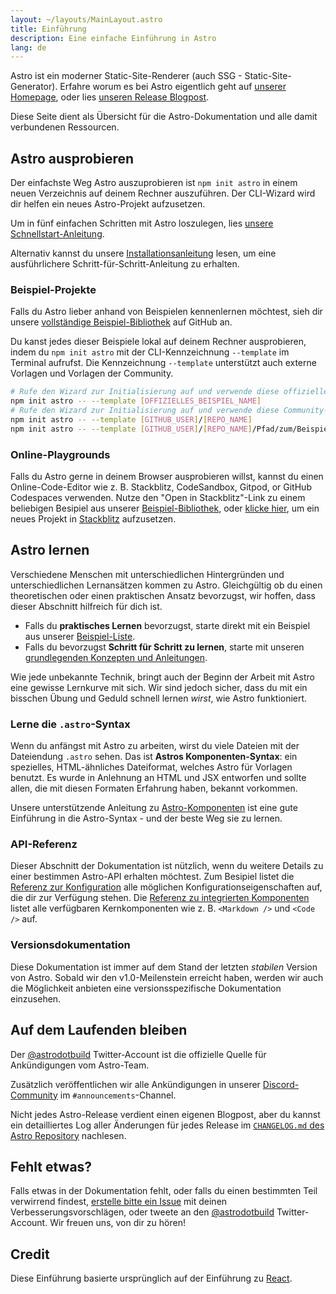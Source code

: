 ```yaml
---
layout: ~/layouts/MainLayout.astro
title: Einführung
description: Eine einfache Einführung in Astro
lang: de
---
```


Astro ist ein moderner Static-Site-Renderer (auch SSG - Static-Site-Generator). Erfahre worum es bei Astro eigentlich geht auf [unserer Homepage](https://astro.build/), oder lies [unseren Release Blogpost](https://astro.build/blog/introducing-astro).

Diese Seite dient als Übersicht für die Astro-Dokumentation und alle damit verbundenen Ressourcen.

## Astro ausprobieren

Der einfachste Weg Astro auszuprobieren ist `npm init astro` in einem neuen Verzeichnis auf deinem Rechner auszuführen. Der CLI-Wizard wird dir helfen ein neues Astro-Projekt aufzusetzen.

Um in fünf einfachen Schritten mit Astro loszulegen, lies [unsere Schnellstart-Anleitung](/de/quick-start).

Alternativ kannst du unsere [Installationsanleitung](/de/installation) lesen, um eine ausführlichere Schritt-für-Schritt-Anleitung zu erhalten.

### Beispiel-Projekte

Falls du Astro lieber anhand von Beispielen kennenlernen möchtest, sieh dir unsere [vollständige Beispiel-Bibliothek](https://github.com/snowpackjs/astro/tree/main/examples) auf GitHub an.

Du kanst jedes dieser Beispiele lokal auf deinem Rechner ausprobieren, indem du `npm init astro` mit der CLI-Kennzeichnung `--template` im Terminal aufrufst. Die Kennzeichnung `--template` unterstützt auch externe Vorlagen und Vorlagen der Community.

```bash
# Rufe den Wizard zur Initialisierung auf und verwende diese offizielle Vorlage
npm init astro -- --template [OFFIZIELLES_BEISPIEL_NAME]
# Rufe den Wizard zur Initialisierung auf und verwende diese Community-Vorlage
npm init astro -- --template [GITHUB_USER]/[REPO_NAME]
npm init astro -- --template [GITHUB_USER]/[REPO_NAME]/Pfad/zum/Beispiel
```

### Online-Playgrounds

Falls du Astro gerne in deinem Browser ausprobieren willst, kannst du einen Online-Code-Editor wie z. B. Stackblitz, CodeSandbox, Gitpod, or GitHub Codespaces verwenden. Nutze den "Open in Stackblitz"-Link zu einem beliebigen Besipiel aus unserer [Beispiel-Bibliothek](https://github.com/snowpackjs/astro/tree/main/examples), oder [klicke hier](https://stackblitz.com/fork/astro), um ein neues Projekt in [Stackblitz](https://stackblitz.com/fork/astro) aufzusetzen.

## Astro lernen

Verschiedene Menschen mit unterschiedlichen Hintergründen und unterschiedlichen Lernansätzen kommen zu Astro. Gleichgültig ob du einen theoretischen oder einen praktischen Ansatz bevorzugst, wir hoffen, dass dieser Abschnitt hilfreich für dich ist.

- Falls du **praktisches Lernen** bevorzugst, starte direkt mit ein Beispiel aus unserer [Beispiel-Liste](https://github.com/snowpackjs/astro/tree/main/examples).
- Falls du bevorzugst **Schritt für Schritt zu lernen**, starte mit unseren [grundlegenden Konzepten und Anleitungen](/core-concepts/project-structure).  

Wie jede unbekannte Technik, bringt auch der Beginn der Arbeit mit Astro eine gewisse Lernkurve mit sich. Wir sind jedoch sicher, dass du mit ein bisschen Übung und Geduld schnell lernen _wirst_, wie Astro funktioniert.

### Lerne die `.astro`-Syntax

Wenn du anfängst mit Astro zu arbeiten, wirst du viele Dateien mit der Dateiendung `.astro` sehen. Das ist **Astros Komponenten-Syntax**: ein spezielles, HTML-ähnliches Dateiformat, welches Astro für Vorlagen benutzt. Es wurde in Anlehnung an HTML und JSX entworfen und sollte allen, die mit diesen Formaten Erfahrung haben, bekannt vorkommen.

Unsere unterstützende Anleitung zu [Astro-Komponenten](/core-concepts/astro-components) ist eine gute Einführung in die Astro-Syntax - und der beste Weg sie zu lernen.

### API-Referenz

Dieser Abschnitt der Dokumentation ist nützlich, wenn du weitere Details zu einer bestimmen Astro-API erhalten möchtest. Zum Besipiel listet die [Referenz zur Konfiguration](/reference/configuration-reference) alle möglichen Konfigurationseigenschaften auf, die dir zur Verfügung stehen. Die [Referenz zu integrierten Komponenten](/reference/builtin-components) listet alle verfügbaren Kernkomponenten wie z. B. `<Markdown />` und `<Code />` auf.

### Versionsdokumentation

Diese Dokumentation ist immer auf dem Stand der letzten _stabilen_ Version von Astro. Sobald wir den v1.0-Meilenstein erreicht haben, werden wir auch die Möglichkeit anbieten eine versionsspezifische Dokumentation einzusehen.

## Auf dem Laufenden bleiben

Der [@astrodotbuild](https://twitter.com/astrodotbuild) Twitter-Account ist die offizielle Quelle für Ankündigungen vom Astro-Team.

Zusätzlich veröffentlichen wir alle Ankündigungen in unserer [Discord-Community](https://astro.build/chat) im `#announcements`-Channel.

Nicht jedes Astro-Release verdient einen eigenen Blogpost, aber du kannst ein detailliertes Log aller Änderungen für jedes Release im [`CHANGELOG.md` des Astro Repository](https://github.com/snowpackjs/astro/blob/main/packages/astro/CHANGELOG.md) nachlesen.

## Fehlt etwas?

Falls etwas in der Dokumentation fehlt, oder falls du einen bestimmten Teil verwirrend findest, [erstelle bitte ein Issue](https://github.com/snowpackjs/astro/issues/new/choose) mit deinen Verbesserungsvorschlägen, oder tweete an den [@astrodotbuild](https://twitter.com/astrodotbuild) Twitter-Account. Wir freuen uns, von dir zu hören!

## Credit

Diese Einführung basierte ursprünglich auf der Einführung zu [React](https://reactjs.org/).
